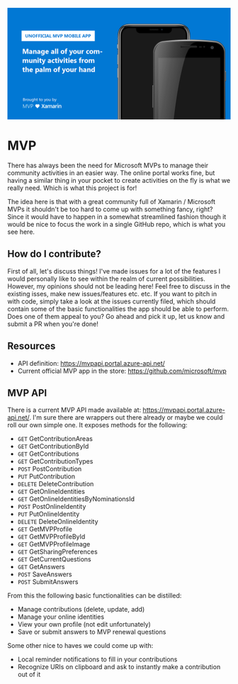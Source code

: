 ![](mvp.png)

# MVP

There has always been the need for Microsoft MVPs to manage their community activities in an easier way. The online portal works fine, but having a similar thing in your pocket to create activities on the fly is what we really need. Which is what this project is for!

The idea here is that with a great community full of Xamarin / Microsoft MVPs it shouldn't be too hard to come up with something fancy, right? Since it would have to happen in a somewhat streamlined fashion though it would be nice to focus the work in a single GitHub repo, which is what you see here.

How do I contribute?
--
First of all, let's discuss things! I've made issues for a lot of the features I would personally like to see within the realm of current possibilities. However, my opinions should not be leading here! Feel free to discuss in the existing isses, make new issues/features etc. etc. If you want to pitch in with code, simply take a look at the issues currently filed, which should contain some of the basic functionalities the app should be able to perform. Does one of them appeal to you? Go ahead and pick it up, let us know and submit a PR when you're done!

## Resources

- API definition: https://mvpapi.portal.azure-api.net/
- Current official MVP app in the store: https://github.com/microsoft/mvp

MVP API
--
There is a current MVP API made available at: https://mvpapi.portal.azure-api.net/. I'm sure there are wrappers out there already or maybe we could roll our own simple one. It exposes methods for the following:

- `GET` GetContributionAreas
- `GET` GetContributionById
- `GET` GetContributions
- `GET` GetContributionTypes
- `POST` PostContribution
- `PUT` PutContribution
- `DELETE` DeleteContribution
- `GET` GetOnlineIdentities
- `GET` GetOnlineIdentitiesByNominationsId
- `POST` PostOnlineIdentity
- `PUT` PutOnlineIdentity
- `DELETE` DeleteOnlineIdentity
- `GET` GetMVPProfile
- `GET` GetMVPProfileById
- `GET` GetMVPProfileImage
- `GET` GetSharingPreferences
- `GET` GetCurrentQuestions
- `GET` GetAnswers
- `POST` SaveAnswers
- `POST` SubmitAnswers

From this the following basic functionalities can be distilled:

- Manage contributions (delete, update, add)
- Manage your online identities
- View your own profile (not edit unfortunately)
- Save or submit answers to MVP renewal questions

Some other nice to haves we could come up with:
- Local reminder notifications to fill in your contributions
- Recognize URIs on clipboard and ask to instantly make a contribution out of it
